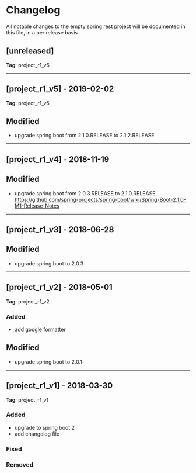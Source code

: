 # Changelog
All notable changes to the empty spring rest project will be documented in this file, in a per release basis.

## [unreleased]
**Tag**: project_r1_v6

-------------------------------------------------------------------------------------

## [project_r1_v5] - 2019-02-02
**Tag**: project_r1_v5

## Modified
- upgrade spring boot from 2.1.0.RELEASE to 2.1.2.RELEASE

-------------------------------------------------------------------------------------


## [project_r1_v4] - 2018-11-19

## Modified
- upgrade spring boot from 2.0.3.RELEASE to 2.1.0.RELEASE https://github.com/spring-projects/spring-boot/wiki/Spring-Boot-2.1.0-M1-Release-Notes

-------------------------------------------------------------------------------------


## [project_r1_v3] - 2018-06-28

## Modified
- upgrade spring boot to 2.0.3

-------------------------------------------------------------------------------------


## [project_r1_v2] - 2018-05-01
**Tag**: project_r1_v2

### Added
- add google formatter

## Modified
- upgrade spring boot to 2.0.1

-------------------------------------------------------------------------------------

## [project_r1_v1] - 2018-03-30
**Tag**: project_r1_v1

### Added
- upgrade to spring boot 2
- add changelog file

### Fixed

### Removed